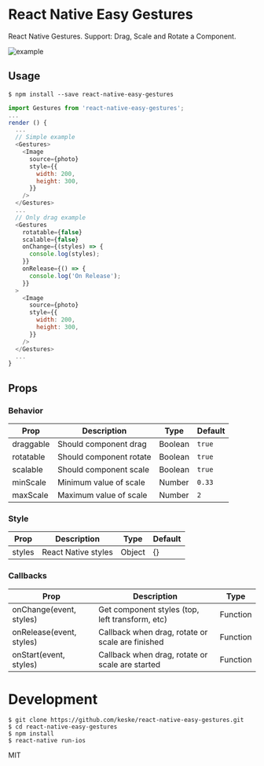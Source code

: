 # React Native Easy Gestures

React Native Gestures. Support: Drag, Scale and Rotate a Component.

![example](https://raw.githubusercontent.com/keske/react-native-easy-gestures/master/static/gestures.gif)

## Usage

```
$ npm install --save react-native-easy-gestures
```

```javascript
import Gestures from 'react-native-easy-gestures';
...
render () {
  ...
  // Simple example
  <Gestures>
    <Image
      source={photo}
      style={{
        width: 200,
        height: 300,
      }}
    />
  </Gestures>
  ...
  // Only drag example
  <Gestures
    rotatable={false}
    scalable={false}
    onChange={(styles) => {
      console.log(styles);
    }}
    onRelease={() => {
      console.log('On Release');
    }}
  >
    <Image
      source={photo}
      style={{
        width: 200,
        height: 300,
      }}
    />
  </Gestures>
  ...
}

```

## Props

### Behavior

Prop | Description | Type | Default
------ | ------ | ------ | ------
draggable | Should component drag | Boolean | `true`
rotatable | Should component rotate | Boolean | `true`
scalable | Should component scale | Boolean | `true`
minScale | Minimum value of scale | Number | `0.33`
maxScale | Maximum value of scale | Number | `2`

### Style

Prop | Description | Type | Default
------ | ------ | ------ | ------
styles | React Native styles | Object | {}

### Callbacks

Prop | Description | Type
------ | ------ | ------
onChange(event, styles) | Get component styles (top, left transform, etc) | Function
onRelease(event, styles) | Callback when drag, rotate or scale are finished | Function
onStart(event, styles) | Callback when drag, rotate or scale are started | Function

# Development

```
$ git clone https://github.com/keske/react-native-easy-gestures.git
$ cd react-native-easy-gestures
$ npm install
$ react-native run-ios
```

MIT
